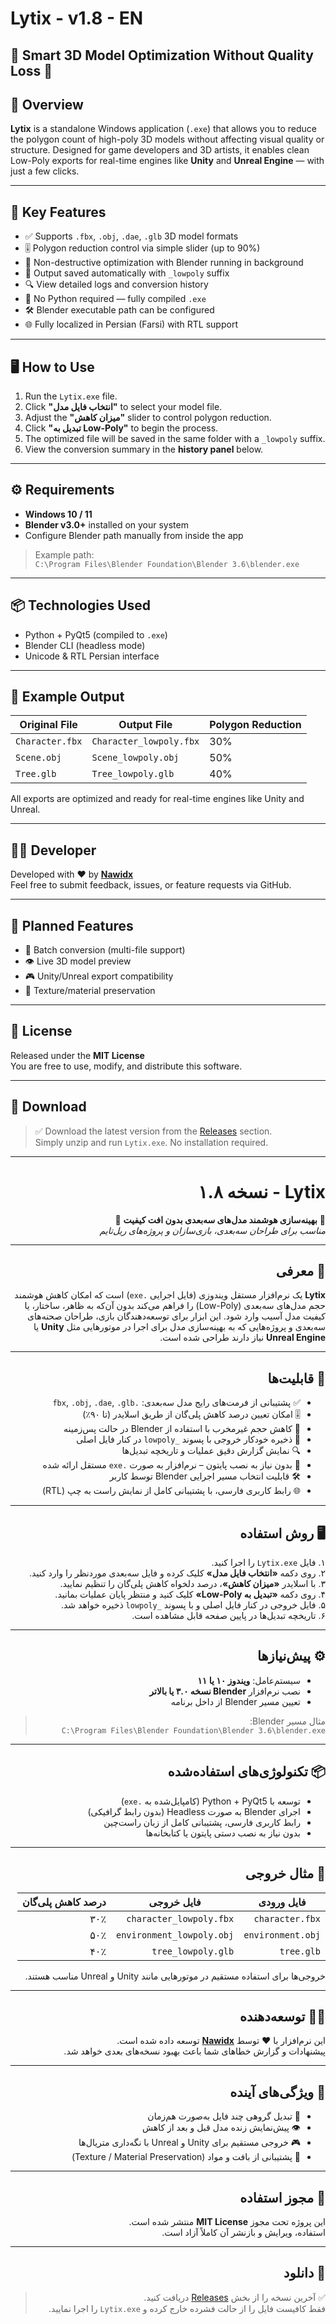 # Lytix - v1.8 - EN

🔻 **Smart 3D Model Optimization Without Quality Loss** 🔻  
---

## 📌 Overview

**Lytix** is a standalone Windows application (`.exe`) that allows you to reduce the polygon count of high-poly 3D models without affecting visual quality or structure. Designed for game developers and 3D artists, it enables clean Low-Poly exports for real-time engines like **Unity** and **Unreal Engine** — with just a few clicks.

---

## 🎯 Key Features

- ✅ Supports `.fbx`, `.obj`, `.dae`, `.glb` 3D model formats  
- 🎚️ Polygon reduction control via simple slider (up to 90%)  
- 🧠 Non-destructive optimization with Blender running in background  
- 💾 Output saved automatically with `_lowpoly` suffix  
- 🔍 View detailed logs and conversion history  
- 📁 No Python required — fully compiled `.exe`  
- 🛠️ Blender executable path can be configured  
- 🌐 Fully localized in Persian (Farsi) with RTL support  

---

## 🖥️ How to Use

1. Run the `Lytix.exe` file.
2. Click **"انتخاب فایل مدل"** to select your model file.
3. Adjust the **"میزان کاهش"** slider to control polygon reduction.
4. Click **"تبدیل به Low-Poly"** to begin the process.
5. The optimized file will be saved in the same folder with a `_lowpoly` suffix.
6. View the conversion summary in the **history panel** below.

---

## ⚙️ Requirements

- **Windows 10 / 11**  
- **Blender v3.0+** installed on your system  
- Configure Blender path manually from inside the app

> Example path:  
> `C:\Program Files\Blender Foundation\Blender 3.6\blender.exe`

---

## 📦 Technologies Used

- Python + PyQt5 (compiled to `.exe`)
- Blender CLI (headless mode)
- Unicode & RTL Persian interface

---

## 📁 Example Output

| Original File          | Output File              | Polygon Reduction |
|------------------------|--------------------------|-------------------|
| `Character.fbx`        | `Character_lowpoly.fbx`  | 30%               |
| `Scene.obj`            | `Scene_lowpoly.obj`      | 50%               |
| `Tree.glb`             | `Tree_lowpoly.glb`       | 40%               |

All exports are optimized and ready for real-time engines like Unity and Unreal.

---

## 👨‍💻 Developer

Developed with ❤️ by **[Nawidx](https://github.com/Nawidx)**  
Feel free to submit feedback, issues, or feature requests via GitHub.

---

## 🔮 Planned Features

- 🧰 Batch conversion (multi-file support)  
- 👁️ Live 3D model preview  
- 🎮 Unity/Unreal export compatibility  
- 🧵 Texture/material preservation

---

## 📜 License

Released under the **MIT License**  
You are free to use, modify, and distribute this software.

---

## 🔗 Download

> ✅ Download the latest version from the [Releases](https://github.com/your-repo-link/releases) section.  
> Simply unzip and run `Lytix.exe`. No installation required.

---

<div dir="rtl">

# Lytix - نسخه ۱.۸

🔻 **بهینه‌سازی هوشمند مدل‌های سه‌بعدی بدون افت کیفیت** 🔻  
*مناسب برای طراحان سه‌بعدی، بازی‌سازان و پروژه‌های ریل‌تایم*

---

## 📌 معرفی

**Lytix** یک نرم‌افزار مستقل ویندوزی (فایل اجرایی `.exe`) است که امکان کاهش هوشمند حجم مدل‌های سه‌بعدی (Low-Poly) را فراهم می‌کند بدون آن‌که به ظاهر، ساختار، یا کیفیت مدل آسیب وارد شود. این ابزار برای توسعه‌دهندگان بازی، طراحان صحنه‌های سه‌بعدی و پروژه‌هایی که به بهینه‌سازی مدل برای اجرا در موتورهایی مثل **Unity** یا **Unreal Engine** نیاز دارند طراحی شده است.

---

## 🎯 قابلیت‌ها

- ✅ پشتیبانی از فرمت‌های رایج مدل سه‌بعدی: `.fbx`, `.obj`, `.dae`, `.glb`  
- 🎚️ امکان تعیین درصد کاهش پلی‌گان از طریق اسلایدر (تا ۹۰٪)  
- 🧠 کاهش حجم غیرمخرب با استفاده از Blender در حالت پس‌زمینه  
- 💾 ذخیره خودکار خروجی با پسوند `_lowpoly` در کنار فایل اصلی  
- 🔍 نمایش گزارش دقیق عملیات و تاریخچه تبدیل‌ها  
- 📁 بدون نیاز به نصب پایتون – نرم‌افزار به صورت `.exe` مستقل ارائه شده  
- 🛠️ قابلیت انتخاب مسیر اجرایی Blender توسط کاربر  
- 🌐 رابط کاربری فارسی، با پشتیبانی کامل از نمایش راست به چپ (RTL)

---

## 🖥️ روش استفاده

۱. فایل `Lytix.exe` را اجرا کنید.  
۲. روی دکمه **«انتخاب فایل مدل»** کلیک کرده و فایل سه‌بعدی موردنظر را وارد کنید.  
۳. با اسلایدر **«میزان کاهش»**، درصد دلخواه کاهش پلی‌گان را تنظیم نمایید.  
۴. روی دکمه **«تبدیل به Low-Poly»** کلیک کنید و منتظر پایان عملیات بمانید.  
۵. فایل خروجی در کنار فایل اصلی و با پسوند `_lowpoly` ذخیره خواهد شد.  
۶. تاریخچه تبدیل‌ها در پایین صفحه قابل مشاهده است.

---

## ⚙️ پیش‌نیازها

- سیستم‌عامل: **ویندوز ۱۰ یا ۱۱**  
- نصب نرم‌افزار **Blender نسخه ۳.۰ یا بالاتر**  
- تعیین مسیر Blender از داخل برنامه

> مثال مسیر Blender:  
> `C:\Program Files\Blender Foundation\Blender 3.6\blender.exe`

---

## 📦 تکنولوژی‌های استفاده‌شده

- توسعه با Python + PyQt5 (کامپایل‌شده به `.exe`)  
- اجرای Blender به صورت Headless (بدون رابط گرافیکی)  
- رابط کاربری فارسی، پشتیبانی کامل از زبان راست‌چین  
- بدون نیاز به نصب دستی پایتون یا کتابخانه‌ها

---

## 📁 مثال خروجی

| فایل ورودی            | فایل خروجی                 | درصد کاهش پلی‌گان |
|------------------------|-----------------------------|--------------------|
| `character.fbx`        | `character_lowpoly.fbx`     | ۳۰٪                |
| `environment.obj`      | `environment_lowpoly.obj`   | ۵۰٪                |
| `tree.glb`             | `tree_lowpoly.glb`          | ۴۰٪                |

خروجی‌ها برای استفاده مستقیم در موتورهایی مانند Unity و Unreal مناسب هستند.

---

## 👨‍💻 توسعه‌دهنده

این نرم‌افزار با ❤️ توسط **[Nawidx](https://github.com/Nawidx)** توسعه داده شده است.  
پیشنهادات و گزارش خطاهای شما باعث بهبود نسخه‌های بعدی خواهد شد.

---

## 🔮 ویژگی‌های آینده

- 🧰 تبدیل گروهی چند فایل به‌صورت هم‌زمان  
- 👁️ پیش‌نمایش زنده مدل قبل و بعد از کاهش  
- 🎮 خروجی مستقیم برای Unity و Unreal با نگه‌داری متریال‌ها  
- 🧵 پشتیبانی از بافت و مواد (Texture / Material Preservation)

---

## 📜 مجوز استفاده

این پروژه تحت مجوز **MIT License** منتشر شده است.  
استفاده، ویرایش و بازنشر آن کاملاً آزاد است.

---

## 🔗 دانلود

> ✅ آخرین نسخه را از بخش [Releases](https://github.com/your-repo-link/releases) دریافت کنید.  
> فقط کافیست فایل را از حالت فشرده خارج کرده و `Lytix.exe` را اجرا نمایید.

</div>

